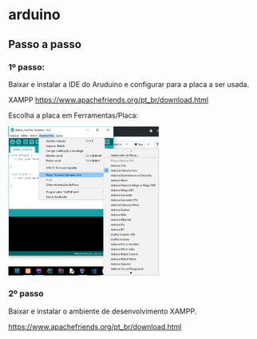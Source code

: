 # arduino
<h2>Passo a passo</h2>
<h3>1º passo:</h3>
<p>Baixar e instalar a IDE do Aruduino e configurar para a placa a ser usada.</p>
XAMPP <a href="https://www.apachefriends.org/pt_br/download.html">https://www.apachefriends.org/pt_br/download.html</a>
<p>Escolha a placa em Ferramentas/Placa:</p>
<img src="imgs/arduinoconfig.png" width="60%"/>
<h3>2º passo</h3>
<p>Baixar e instalar o ambiente de desenvolvimento XAMPP.</p>
<a href="https://www.apachefriends.org/pt_br/download.html">https://www.apachefriends.org/pt_br/download.html</a>

